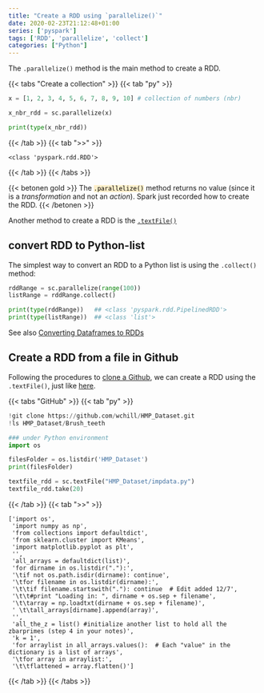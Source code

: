 ```yaml
---
title: "Create a RDD using `parallelize()`"
date: 2020-02-23T21:12:48+01:00
series: ['pyspark']
tags: ['RDD', 'parallelize', 'collect']
categories: ["Python"]
---
```


The `.parallelize()` method is the main method to create a RDD.

{{< tabs "Create a collection" >}}
{{< tab "py" >}} 
```python
x = [1, 2, 3, 4, 5, 6, 7, 8, 9, 10] # collection of numbers (nbr)

x_nbr_rdd = sc.parallelize(x)

print(type(x_nbr_rdd))
```
{{< /tab >}}
{{< tab ">>" >}}
```
<class 'pyspark.rdd.RDD'>
``` 
{{< /tab >}}
{{< /tabs >}}

{{< betonen gold >}}
The <code style="color:black;background-color:rgba(255, 180, 0, 0.2);">.parallelize()</code> method returns no value (since it is a _transformation_ and not an _action_). Spark just recorded how to create the RDD.
{{< /betonen >}}

Another method to create a RDD is the [`.textFile()`](/posts/python/pyspark/create-a-rdd-from-file) 

## convert RDD to Python-list
The simplest way to convert an RDD to a Python list is using the `.collect()` method:

```python
rddRange = sc.parallelize(range(100))
listRange = rddRange.collect() 

print(type(rddRange)) 	## <class 'pyspark.rdd.PipelinedRDD'>
print(type(listRange))	## <class 'list'>
```

See also [Converting Dataframes to RDDs](/posts/python/pyspark/converting-dataframes-to-rdds)

## Create a RDD from a file in Github
Following the procedures to [clone a Github](/posts/python/extracting-data-from-github), we can create a RDD using the `.textFile()`, just like [here](/posts/python/pyspark/create-a-rdd-from-file).

{{< tabs "GitHub" >}}
{{< tab "py" >}}
```python
!git clone https://github.com/wchill/HMP_Dataset.git 
!ls HMP_Dataset/Brush_teeth

### under Python environment
import os

filesFolder = os.listdir('HMP_Dataset')
print(filesFolder)

textfile_rdd = sc.textFile("HMP_Dataset/impdata.py")
textfile_rdd.take(20) 
```
{{< /tab >}}
{{< tab ">>" >}}
```
['import os',
 'import numpy as np',
 'from collections import defaultdict',
 'from sklearn.cluster import KMeans',
 'import matplotlib.pyplot as plt',
 '',
 'all_arrays = defaultdict(list)',
 'for dirname in os.listdir("."):',
 '\tif not os.path.isdir(dirname): continue',
 '\tfor filename in os.listdir(dirname):',
 '\t\tif filename.startswith("."): continue  # Edit added 12/7',
 '\t\t#print "Loading in: ", dirname + os.sep + filename',
 '\t\tarray = np.loadtxt(dirname + os.sep + filename)',
 ' \t\tall_arrays[dirname].append(array)',
 '',
 'all_the_z = list() #initialize another list to hold all the zbarprimes (step 4 in your notes)',
 'k = 1',
 'for arraylist in all_arrays.values():  # Each "value" in the dictionary is a list of arrays',
 '\tfor array in arraylist:',
 '\t\tflattened = array.flatten()']
```
{{< /tab >}}
{{< /tabs >}}

